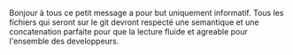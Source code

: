 Bonjour à tous ce petit message a pour but uniquement informatif. Tous les fichiers qui seront sur le git devront respecté une semantique et une concatenation parfaite pour que la lecture fluide et agreable pour l'ensemble des developpeurs.
